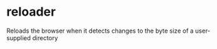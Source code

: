 # reloader
Reloads the browser when it detects changes to the byte size of a user-supplied directory
